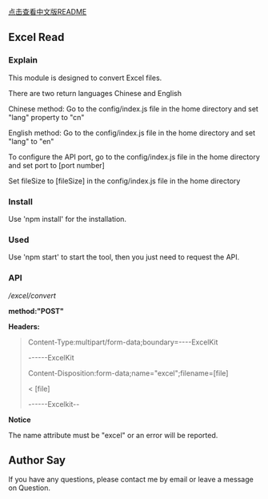 [点击查看中文版README](./README-cn.md)

## Excel Read
### Explain
This module is designed to convert Excel files.

There are two return languages Chinese and English

Chinese method: Go to the config/index.js file in the home directory and set "lang" property to "cn"

English method: Go to the config/index.js file in the home directory and set "lang" to "en"

To configure the API port, go to the config/index.js file in the home directory and set port to [port number]

Set fileSize to [fileSize] in the config/index.js file in the home directory

### Install
Use 'npm install' for the installation.
### Used
Use 'npm start' to start the tool,
then you just need to request the API.
### API
*/excel/convert*

**method:"POST"**

**Headers:**

> Content-Type:multipart/form-data;boundary=----ExcelKit
>
> ------ExcelKit
>
> Content-Disposition:form-data;name="excel";filename=[file]
>
> < [file]
>
> ------Excelkit--

**Notice**

The name attribute must be "excel" or an error will be reported.

## Author Say

If you have any questions, please contact me by email or leave a message on Question.